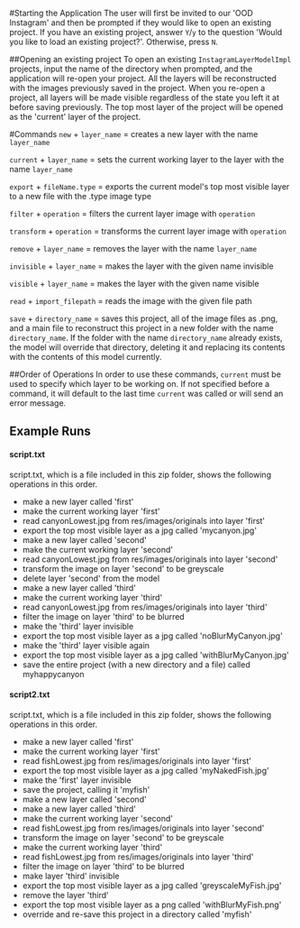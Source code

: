 #Starting the Application
The user will first be invited to our 'OOD Instagram' and then be prompted if they would like
to open an existing project. If you have an existing project, answer `Y`/`y` to the question
'Would you like to load an existing project?'. Otherwise, press `N`.

##Opening an existing project
To open an existing `InstagramLayerModelImpl` projects, input the name of the directory when prompted,
and the application will re-open your project. All the layers will be reconstructed with the images
previously saved in the project. When you re-open a project, all layers will be made visible regardless
of the state you left it at before saving previously. The top most layer of the project will be opened
as the 'current' layer of the project. 

#Commands
`new` + `layer_name` = creates a new layer with the name `layer_name`

`current` + `layer_name` = sets the current working layer to the layer with the name `layer_name`

`export` + `fileName.type` = exports the current model's top most visible layer to a new file with the .type image type

`filter` + `operation` = filters the current layer image with `operation`

`transform` + `operation` = transforms the current layer image with `operation`

`remove` + `layer_name` = removes the layer with the name `layer_name`

`invisible` + `layer_name` = makes the layer with the given name invisible

`visible` + `layer_name` = makes the layer with the given name visible

`read` + `import_filepath` = reads the image with the given file path

`save` + `directory_name` = saves this project, all of the image files as .png, and a main file
to reconstruct this project in a new folder with the name `directory_name`. If the folder with the name `directory_name` already exists,
the model will override that directory, deleting it and replacing its contents with the contents of 
this model currently.

##Order of Operations
In order to use these commands, `current` must be used to specify which layer to be working on. 
If not specified before a command, it will default to the last time `current` was called or will send 
an error message.

## Example Runs
#### script.txt
script.txt, which is a file included in this zip folder, shows the following operations in this order.
- make a new layer called 'first'
- make the current working layer 'first'
- read canyonLowest.jpg from res/images/originals into layer 'first'
- export the top most visible layer as a jpg called 'mycanyon.jpg'
- make a new layer called 'second'
- make the current working layer 'second'
- read canyonLowest.jpg from res/images/originals into layer 'second'
- transform the image on layer 'second' to be greyscale
- delete layer 'second' from the model
- make a new layer called 'third'
- make the current working layer 'third'
- read canyonLowest.jpg from res/images/originals into layer 'third'
- filter the image on layer 'third' to be blurred
- make the 'third' layer invisible
- export the top most visible layer as a jpg called 'noBlurMyCanyon.jpg'
- make the 'third' layer visible again
- export the top most visible layer as a jpg called 'withBlurMyCanyon.jpg'
- save the entire project (with a new directory and a file) called myhappycanyon

#### script2.txt
script.txt, which is a file included in this zip folder, shows the following operations in this order.
- make a new layer called 'first'
- make the current working layer 'first'
- read fishLowest.jpg from res/images/originals into layer 'first'
- export the top most visible layer as a jpg called 'myNakedFish.jpg'
- make the 'first' layer invisible
- save the project, calling it 'myfish'  
- make a new layer called 'second'
- make a new layer called 'third'
- make the current working layer 'second'
- read fishLowest.jpg from res/images/originals into layer 'second'
- transform the image on layer 'second' to be greyscale
- make the current working layer 'third'
- read fishLowest.jpg from res/images/originals into layer 'third'
- filter the image on layer 'third' to be blurred
- make layer 'third' invisible
- export the top most visible layer as a jpg called 'greyscaleMyFish.jpg'
- remove the layer 'third'
- export the top most visible layer as a png called 'withBlurMyFish.png'
- override and re-save this project in a directory called 'myfish'